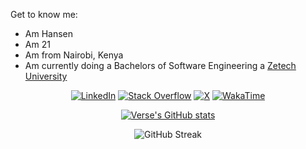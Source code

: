 Get to know me:
 - Am Hansen
 - Am 21
 - Am from Nairobi, Kenya
 - Am currently doing a Bachelors of Software Engineering a [Zetech University](https://www.zetech.ac.ke/)

<div align=center>

  [![LinkedIn](https://img.shields.io/badge/Linkedin-black?&logo=linkedin&style=for-the-badge&logoColor=0b62c3)](https://www.linkedin.com/in/samm-hansen/)
  [![Stack Overflow](https://img.shields.io/badge/-Stackoverflow-black?style=for-the-badge&logo=stack-overflow)](https://stackoverflow.com/users/23392679/w-t-hansen)
  [![X](https://img.shields.io/badge/X-black?style=for-the-badge&logo=x)](https://x.com/t4m4r4x)
  [![WakaTime](https://img.shields.io/badge/WakaTime-000000?style=for-the-badge&logo=WakaTime&logoColor=white)](https://wakatime.com/@sammhansen)

  <div>
     <a href="https://github.com/sammhansen/github-readme-stats">
       <img src="https://github-readme-stats.vercel.app/api?username=sammhansen&theme=vision-friendly-dark&bg_color=00000000&hide_border=true&custom_title=%20" alt="Verse's GitHub stats"/>
     </a>
  </div>

  ![GitHub Streak](https://streak-stats.demolab.com?user=sammhansen&theme=dark)
</div>

